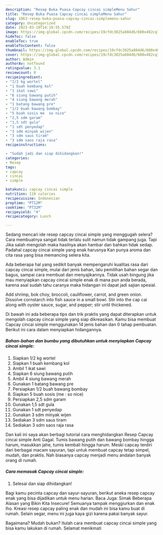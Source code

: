 ```yaml
---
description: "Resep Buka Puasa Capcay cincai simpleMenu Sahur"
title: "Resep Buka Puasa Capcay cincai simpleMenu Sahur"
slug: 1863-resep-buka-puasa-capcay-cincai-simplemenu-sahur
category: Uncategorized
date: 2023-03-10T14:10:55.570Z
image: https://img-global.cpcdn.com/recipes/19cfdc3025a884d6/680x482cq70/capcay-cincai-simple-foto-resep-utama.jpg
hideToc: false
enableToc: true
enableTocContent: false
thumbnail: https://img-global.cpcdn.com/recipes/19cfdc3025a884d6/680x482cq70/capcay-cincai-simple-foto-resep-utama.jpg
cover: https://img-global.cpcdn.com/recipes/19cfdc3025a884d6/680x482cq70/capcay-cincai-simple-foto-resep-utama.jpg
author: Admin
authorAv: notfound
ratingvalue: 3.1
reviewcount: 8
recipeingredient:
- "1/2 kg wortel"
- "1 buah kembang kol"
- "1 ikat sawi"
- "6 siung bawang putih"
- "4 siung bawang merah"
- "1 batang bawang pre"
- "1/2 buah bawang bombay"
- "5 buah sosis me  so nice"
- "2,5 sdm garam"
- "1,5 sdt gula"
- "1 sdt penyedap"
- "3 sdm minyak wijen"
- "3 sdm saus tiram"
- "3 sdm saos raja rasa"
recipeinstructions:

- "Sudah jadi dan siap dihidangkan!"
categories:
- Resep
tags:
- capcay
- cincai
- simple

katakunci: capcay cincai simple 
nutrition: 119 calories
recipecuisine: Indonesian
preptime: "PT12M"
cooktime: "PT32M"
recipeyield: "4"
recipecategory: Lunch

---
```



Sedang mencari ide resep capcay cincai simple yang menggugah selera? Cara membuatnya sangat tidak terlalu sulit namun tidak gampang juga. Tapi Jika salah mengolah maka hasilnya akan hambar dan bahkan tidak sedap. Padahal capcay cincai simple yang enak harusnya Kan punya aroma dan cita rasa yang bisa memancing selera kita.


Ada beberapa hal yang sedikit banyak mempengaruhi kualitas rasa dari capcay cincai simple, mulai dari jenis bahan, lalu pemilihan bahan segar dan bagus, sampai cara membuat dan menyajikannya. Tidak usah bingung jika mau menyiapkan capcay cincai simple enak di mana pun anda berada, karena asal sudah tahu caranya maka hidangan ini dapat jadi sajian spesial.

Add shrimp, bok choy, broccoli, cauliflower, carrot, and green onion. Dissolve cornstarch into fish sauce in a small bowl. Stir into the cap cai along with oyster sauce, sugar, and pepper; stir until thickened.


Di bawah ini ada beberapa tips dan trik praktis yang dapat diterapkan untuk mengolah capcay cincai simple yang siap dikreasikan. Kamu bisa membuat Capcay cincai simple menggunakan 14 jenis bahan dan 0 tahap pembuatan. Berikut ini cara dalam menyiapkan hidangannya.

<!--inarticleads1-->

##### Bahan-bahan dan bumbu yang dibutuhkan untuk menyiapkan Capcay cincai simple:

1. Siapkan 1/2 kg wortel
1. Siapkan 1 buah kembang kol
1. Ambil 1 ikat sawi
1. Siapkan 6 siung bawang putih
1. Ambil 4 siung bawang merah
1. Gunakan 1 batang bawang pre
1. Persiapkan 1/2 buah bawang bombay
1. Siapkan 5 buah sosis (me : so nice)
1. Persiapkan 2,5 sdm garam
1. Gunakan 1,5 sdt gula
1. Gunakan 1 sdt penyedap
1. Gunakan 3 sdm minyak wijen
1. Sediakan 3 sdm saus tiram
1. Sediakan 3 sdm saos raja rasa


Dan kali ini saya akan berbagi tutorial cara menghidangkan Resep Capcay cincai simple Anti Gagal. Tumis bawang putih dan bawang bombay hingga harum, masukkan jahe, tumis kembali hingga harum. Meski capcay terdiri dari berbagai macam sayuran, tapi untuk membuat capcay tetap simpel, mudah, dan praktis. Nah biasanya capcay menjadi menu andalan banyak orang di rumah. 

<!--inarticleads2-->

##### Cara memasak Capcay cincai simple:


1. Selesai dan siap dihidangkan!

Bagi kamu pecinta capcay dan sayur-sayuran, berikut aneka resep capcay enak yang bisa dijadikan untuk menu harian. Baca Juga: Simak Beberapa Alasan yang Bikin Kita Insecure! Semuanya tampak menggiurkan dan enak lho. Kreasi resep capcay paling enak dan mudah ini bisa kamu buat di rumah. Selain segar, menu ini juga kaya gizi karena pakai banyak sayur. 

Bagaimana? Mudah bukan? Itulah cara membuat capcay cincai simple yang bisa kamu lakukan di rumah. Selamat menikmati
